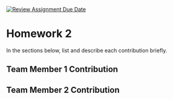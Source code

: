 [![Review Assignment Due Date](https://classroom.github.com/assets/deadline-readme-button-24ddc0f5d75046c5622901739e7c5dd533143b0c8e959d652212380cedb1ea36.svg)](https://classroom.github.com/a/j9ojsjqY)
# Homework 2

In the sections below, list and describe each contribution briefly.

## Team Member 1 Contribution

## Team Member 2 Contribution
